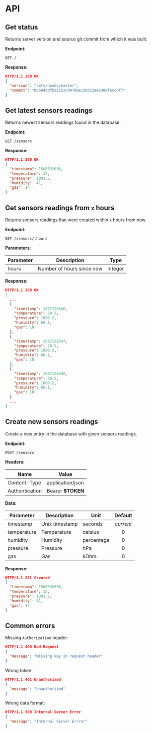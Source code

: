 # API

## Get status

Returns server version and source git commit from which it was built.

**Endpoint**:

```http
GET /
```

**Response**:

```json
HTTP/1.1 200 OK
{
  "version": "refs/heads/master",
  "commit": "88694ddfb91153cd470bec20d23aee360feccdf7"
}
```

## Get latest sensors readings

Returns newest sensors readings found in the database.

**Endpoint**:

```http
GET /sensors
```

**Response**:

```json
HTTP/1.1 200 OK
{
  "timestamp": 1586532636,
  "temperature": 12,
  "pressure": 1001.5,
  "humidity": 41,
  "gas": 14
}
```

## Get sensors readings from `x` hours

Returns sensors readings that were created within `x` hours from now.

**Endpoint**:

```http
GET /sensors/:hours
```

**Parameters**:

| Parameter   | Description               | Type    |
|-------------|---------------------------|:-------:|
| hours       | Number of hours since now | integer |

**Response**:

```json
HTTP/1.1 200 OK
[
  ...
  {
    "timestamp": 1587128346,
    "temperature": 20.5,
    "pressure": 1000.2,
    "humidity": 60.1,
    "gas": 10
  },
  {
    "timestamp": 1587128347,
    "temperature": 20.5,
    "pressure": 1000.2,
    "humidity": 60.1,
    "gas": 10
  },
  {
    "timestamp": 1587128348,
    "temperature": 20.5,
    "pressure": 1000.2,
    "humidity": 60.1,
    "gas": 10
  }
  ...
]
```

## Create new sensors readings

Create a new entry in the database with given sensors readings.

**Endpoint**:

```http
POST /sensors
```

**Headers**:

| Name           | Value             |
|----------------|-------------------|
| Content-Type   | application/json  |
| Authentication | Bearer **$TOKEN** |

**Data**:

| Parameter   | Description    | Unit       | Default |
|-------------|----------------|------------|:-------:|
| timestamp   | Unix timestamp | seconds    |*current*|
| temperature | Temperature    | celsius    |    0    |
| humidity    | Humidity       | percentage |    0    |
| pressure    | Pressure       | hPa        |    0    |
| gas         | Gas            | kOhm       |    0    |

**Response**:

```json
HTTP/1.1 201 Created
{
  "timestamp": 1586532636,
  "temperature": 12,
  "pressure": 1001.5,
  "humidity": 41,
  "gas": 14
}

```

## Common errors

Missing `Authorization` header:

```json
HTTP/1.1 400 Bad Request
{
  "message": "missing key in request header"
}
```

Wrong token:

```json
HTTP/1.1 401 Unauthorized
{
  "message": "Unauthorized"
}
```


Wrong data format:

```json
HTTP/1.1 500 Internal Server Error
{
  "message": "Internal Server Errror"
}
```
